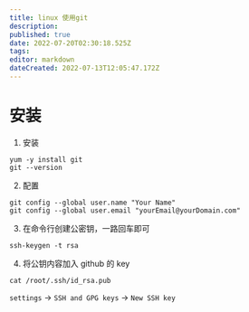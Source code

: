 ```yaml
---
title: linux 使用git
description: 
published: true
date: 2022-07-20T02:30:18.525Z
tags: 
editor: markdown
dateCreated: 2022-07-13T12:05:47.172Z
---
```


# 安装
1. 安装
```plaintext
yum -y install git
git --version
```
2. 配置
```
git config --global user.name "Your Name"
git config --global user.email "yourEmail@yourDomain.com"
```

3. 在命令行创建公密钥，一路回车即可
```
ssh-keygen -t rsa
```
4. 将公钥内容加入 github 的 key
```
cat /root/.ssh/id_rsa.pub
```
`settings` -> `SSH and GPG keys` -> `New SSH key`